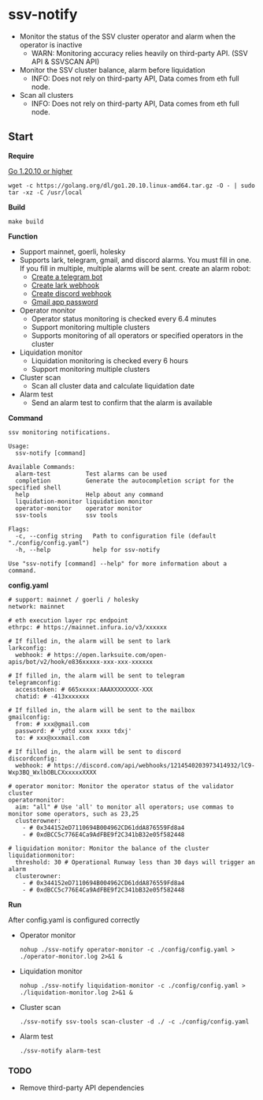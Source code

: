 # ssv-notify

- Monitor the status of the SSV cluster operator and alarm when the operator is inactive
  - WARN: Monitoring accuracy relies heavily on third-party API. (SSV API & SSVSCAN API)
- Monitor the SSV cluster balance, alarm before liquidation
  - INFO: Does not rely on third-party API, Data comes from eth full node.
- Scan all clusters
  - INFO: Does not rely on third-party API, Data comes from eth full node.

## Start

**Require**

[Go 1.20.10 or higher](https://golang.org/dl/)

```
wget -c https://golang.org/dl/go1.20.10.linux-amd64.tar.gz -O - | sudo tar -xz -C /usr/local
```

**Build**

```
make build
```

**Function**

- Support mainnet, goerli, holesky
- Supports lark, telegram, gmail, and discord alarms. You must fill in one. If you fill in multiple, multiple alarms will be sent. create an alarm robot:
  - [Create a telegram bot](https://telegram.me/botfather)
  - [Create lark webhook](https://open.larksuite.com/document/client-docs/bot-v3/add-custom-bot)
  - [Create discord webhook](https://support.discord.com/hc/en-us/articles/228383668-Intro-to-Webhooks)
  - [Gmail app password](https://support.google.com/accounts/answer/185833)
- Operator monitor
  - Operator status monitoring is checked every 6.4 minutes
  - Support monitoring multiple clusters
  - Supports monitoring of all operators or specified operators in the cluster
- Liquidation monitor
  - Liquidation monitoring is checked every 6 hours
  - Support monitoring multiple clusters
- Cluster scan
  - Scan all cluster data and calculate liquidation date
- Alarm test
  - Send an alarm test to confirm that the alarm is available

**Command**

```
ssv monitoring notifications.

Usage:
  ssv-notify [command]

Available Commands:
  alarm-test          Test alarms can be used
  completion          Generate the autocompletion script for the specified shell
  help                Help about any command
  liquidation-monitor liquidation monitor
  operator-monitor    operator monitor
  ssv-tools           ssv tools

Flags:
  -c, --config string   Path to configuration file (default "./config/config.yaml")
  -h, --help            help for ssv-notify

Use "ssv-notify [command] --help" for more information about a command.
```

**config.yaml**

```
# support: mainnet / goerli / holesky
network: mainnet

# eth execution layer rpc endpoint
ethrpc: # https://mainnet.infura.io/v3/xxxxxx

# If filled in, the alarm will be sent to lark
larkconfig:
  webhook: # https://open.larksuite.com/open-apis/bot/v2/hook/e836xxxxx-xxx-xxx-xxxxxx

# If filled in, the alarm will be sent to telegram
telegramconfig:
  accesstoken: # 665xxxxx:AAAXXXXXXXX-XXX
  chatid: # -413xxxxxxx

# If filled in, the alarm will be sent to the mailbox
gmailconfig:
  from: # xxx@gmail.com
  password: # 'ydtd xxxx xxxx tdxj'
  to: # xxx@xxxmail.com

# If filled in, the alarm will be sent to discord
discordconfig:
  webhook: # https://discord.com/api/webhooks/1214540203973414932/lC9-Wxp3BQ_WxlbOBLCXxxxxxXXXX

# operator monitor: Monitor the operator status of the validator cluster
operatormonitor:
  aim: "all" # Use 'all' to monitor all operators; use commas to monitor some operators, such as 23,25
  clusterowner:
    - # 0x344152eD7110694B004962CD61ddA876559Fd8a4
    - # 0xdBCC5c776E4Ca9AdFBE9f2C341bB32e05f582448

# liquidation monitor: Monitor the balance of the cluster
liquidationmonitor:
  threshold: 30 # Operational Runway less than 30 days will trigger an alarm
  clusterowner:
    - # 0x344152eD7110694B004962CD61ddA876559Fd8a4
    - # 0xdBCC5c776E4Ca9AdFBE9f2C341bB32e05f582448
```

**Run**

After config.yaml is configured correctly

- Operator monitor

  ```
  nohup ./ssv-notify operator-monitor -c ./config/config.yaml > ./operator-monitor.log 2>&1 &
  ```

- Liquidation monitor

  ```
  nohup ./ssv-notify liquidation-monitor -c ./config/config.yaml > ./liquidation-monitor.log 2>&1 &
  ```

- Cluster scan

  ```
  ./ssv-notify ssv-tools scan-cluster -d ./ -c ./config/config.yaml
  ```

- Alarm test

  ```
  ./ssv-notify alarm-test
  ```

  

### TODO

- Remove third-party API dependencies
